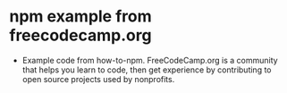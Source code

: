 # npm example from freecodecamp.org

- Example code from how-to-npm. FreeCodeCamp.org is a community that helps you learn to code, then get experience by contributing to open source projects used by nonprofits.
